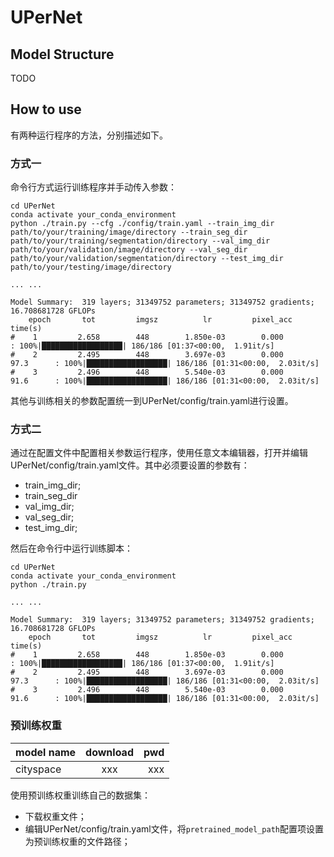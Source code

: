 # UPerNet
## Model Structure

TODO

## How to use
有两种运行程序的方法，分别描述如下。
### 方式一
命令行方式运行训练程序并手动传入参数：
```
cd UPerNet
conda activate your_conda_environment
python ./train.py --cfg ./config/train.yaml --train_img_dir path/to/your/training/image/directory --train_seg_dir path/to/your/training/segmentation/directory --val_img_dir path/to/your/validation/image/directory --val_seg_dir path/to/your/validation/segmentation/directory --test_img_dir path/to/your/testing/image/directory

... ...

Model Summary:  319 layers; 31349752 parameters; 31349752 gradients; 16.708681728 GFLOPs
    epoch       tot         imgsz          lr         pixel_acc         time(s)
#    1         2.658        448        1.850e-03        0.000                    : 100%|██████████████████| 186/186 [01:37<00:00,  1.91it/s]
#    2         2.495        448        3.697e-03        0.000          97.3      : 100%|██████████████████| 186/186 [01:31<00:00,  2.03it/s]
#    3         2.496        448        5.540e-03        0.000          91.6      : 100%|██████████████████| 186/186 [01:31<00:00,  2.03it/s]
```
其他与训练相关的参数配置统一到UPerNet/config/train.yaml进行设置。
### 方式二
通过在配置文件中配置相关参数运行程序，使用任意文本编辑器，打开并编辑UPerNet/config/train.yaml文件。其中必须要设置的参数有：
+ train_img_dir;
+ train_seg_dir
+ val_img_dir;
+ val_seg_dir;
+ test_img_dir;

然后在命令行中运行训练脚本：

```
cd UPerNet
conda activate your_conda_environment
python ./train.py

... ...

Model Summary:  319 layers; 31349752 parameters; 31349752 gradients; 16.708681728 GFLOPs
    epoch       tot         imgsz          lr         pixel_acc         time(s)
#    1         2.658        448        1.850e-03        0.000                    : 100%|██████████████████| 186/186 [01:37<00:00,  1.91it/s]
#    2         2.495        448        3.697e-03        0.000          97.3      : 100%|██████████████████| 186/186 [01:31<00:00,  2.03it/s]
#    3         2.496        448        5.540e-03        0.000          91.6      : 100%|██████████████████| 186/186 [01:31<00:00,  2.03it/s]
```

### 预训练权重
| model name   | download |   pwd |
| :------------- | :----------: | ------------: |
| cityspace        |    xxx     |         xxx |

使用预训练权重训练自己的数据集：
+ 下载权重文件；
+ 编辑UPerNet/config/train.yaml文件，将```pretrained_model_path```配置项设置为预训练权重的文件路径；
